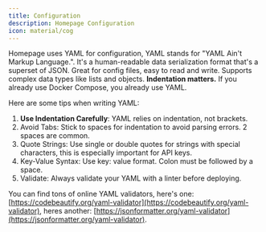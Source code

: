 ```yaml
---
title: Configuration
description: Homepage Configuration
icon: material/cog
---
```


Homepage uses YAML for configuration, YAML stands for "YAML Ain't Markup Language.". It's a human-readable data serialization format that's a superset of JSON. Great for config files, easy to read and write. Supports complex data types like lists and objects. **Indentation matters.** If you already use Docker Compose, you already use YAML.

Here are some tips when writing YAML:

1. **Use Indentation Carefully**: YAML relies on indentation, not brackets.
2. Avoid Tabs: Stick to spaces for indentation to avoid parsing errors. 2 spaces are common.
3. Quote Strings: Use single or double quotes for strings with special characters, this is especially important for API keys.
4. Key-Value Syntax: Use key: value format. Colon must be followed by a space.
5. Validate: Always validate your YAML with a linter before deploying.

You can find tons of online YAML validators, here's one: [https://codebeautify.org/yaml-validator](https://codebeautify.org/yaml-validator), heres another: [https://jsonformatter.org/yaml-validator](https://jsonformatter.org/yaml-validator).
